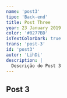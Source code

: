 ```yaml
---
name: 'post3'
tipo: 'Back-end'
title: Post Three
year: 23 January 2019
color: '#0277BD'
isTextColorDark: true
trans: 'post-3'
id: 'post3'
autor: 'LihDi'
description: |
  Descrição do Post 3
---
```


## Post 3